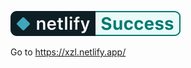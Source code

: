 [![Netlify Status](README.assets/badge-success.svg)](https://app.netlify.com/sites/eager-wright-8ec25a/deploys)

Go to https://xzl.netlify.app/